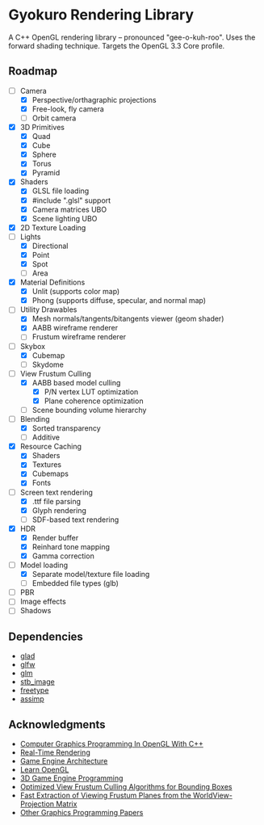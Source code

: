 # Gyokuro Rendering Library

A C++ OpenGL rendering library – pronounced "gee-o-kuh-roo". Uses the forward shading technique. Targets the OpenGL 3.3 Core profile.

## Roadmap

* [ ] Camera
  * [x] Perspective/orthagraphic projections
  * [x] Free-look, fly camera
  * [ ] Orbit camera
* [x] 3D Primitives
  * [x] Quad
  * [x] Cube
  * [x] Sphere
  * [x] Torus
  * [x] Pyramid
* [x] Shaders
  * [x] GLSL file loading
  * [x] #include "<filename>.glsl" support
  * [x] Camera matrices UBO
  * [x] Scene lighting UBO
* [x] 2D Texture Loading
* [ ] Lights
  * [x] Directional
  * [x] Point
  * [x] Spot
  * [ ] Area
* [x] Material Definitions
  * [x] Unlit (supports color map)
  * [x] Phong (supports diffuse, specular, and normal map)
* [ ] Utility Drawables
  * [x] Mesh normals/tangents/bitangents viewer (geom shader)
  * [x] AABB wireframe renderer
  * [ ] Frustum wireframe renderer
* [ ] Skybox
  * [x] Cubemap
  * [ ] Skydome
* [ ] View Frustum Culling
  * [x] AABB based model culling
    * [x] P/N vertex LUT optimization
    * [x] Plane coherence optimization
  * [ ] Scene bounding volume hierarchy
* [ ] Blending
  * [x] Sorted transparency
  * [ ] Additive
* [x] Resource Caching
  * [x] Shaders
  * [x] Textures
  * [x] Cubemaps
  * [x] Fonts
* [ ] Screen text rendering
  * [x] .ttf file parsing
  * [x] Glyph rendering
  * [ ] SDF-based text rendering
* [x] HDR
  * [x] Render buffer
  * [x] Reinhard tone mapping
  * [x] Gamma correction
* [ ] Model loading
  * [x] Separate model/texture file loading
  * [ ] Embedded file types (glb)
* [ ] PBR
* [ ] Image effects
* [ ] Shadows

## Dependencies

* [glad](https://github.com/Dav1dde/glad)
* [glfw](https://github.com/glfw/glfw/)
* [glm](https://github.com/g-truc/glm/)
* [stb_image](https://github.com/nothings/stb/)
* [freetype](https://github.com/freetype/freetype/)
* [assimp](https://github.com/assimp/assimp/)

## Acknowledgments

* [Computer Graphics Programming In OpenGL With C++](https://www.merclearning.com/titles/Computer_Graphics_Programming_in_OpenGL_with_C++.html)
* [Real-Time Rendering](https://www.realtimerendering.com/)
* [Game Engine Architecture](https://www.gameenginebook.com/)
* [Learn OpenGL](https://learnopengl.com/)
* [3D Game Engine Programming](https://www.3dgep.com/category/graphics-programming/)
* [Optimized View Frustum Culling Algorithms for Bounding Boxes](https://www.cse.chalmers.se/~uffe/vfc_bbox.pdf)
* [Fast Extraction of Viewing Frustum Planes from the WorldView-Projection Matrix](https://www8.cs.umu.se/kurser/5DV051/HT12/lab/plane_extraction.pdf)
* [Other Graphics Programming Papers](https://www.gamedevs.org/#graphics-programming)
